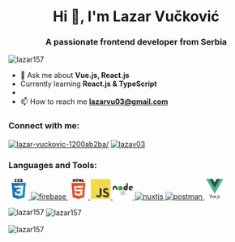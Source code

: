 <h1 align="center">Hi 👋, I'm Lazar Vučković</h1>
<h3 align="center">A passionate frontend developer from Serbia</h3>


<p align="left"> <img src="https://komarev.com/ghpvc/?username=lazar157&label=Profile%20views&color=0e75b6&style=flat" alt="lazar157" /> </p>

- 💬 Ask me about **Vue.js, React.js**
- Currently learning **React.js & TypeScript**
- 
- 📫 How to reach me **lazarvu03@gmail.com**

<h3 align="left">Connect with me:</h3>
<p align="left">
<a href="https://linkedin.com/in/lazar-vuckovic-1200ab2ba/" target="blank"><img align="center" src="https://raw.githubusercontent.com/rahuldkjain/github-profile-readme-generator/master/src/images/icons/Social/linked-in-alt.svg" alt="lazar-vuckovic-1200ab2ba/" height="30" width="40" /></a>
<a href="https://instagram.com/lazav03" target="blank"><img align="center" src="https://raw.githubusercontent.com/rahuldkjain/github-profile-readme-generator/master/src/images/icons/Social/instagram.svg" alt="lazav03" height="30" width="40" /></a>
</p>

<h3 align="left">Languages and Tools:</h3>
<p align="left"> <a href="https://www.w3schools.com/css/" target="_blank" rel="noreferrer"> <img src="https://raw.githubusercontent.com/devicons/devicon/master/icons/css3/css3-original-wordmark.svg" alt="css3" width="40" height="40"/> </a> <a href="https://firebase.google.com/" target="_blank" rel="noreferrer"> <img src="https://www.vectorlogo.zone/logos/firebase/firebase-icon.svg" alt="firebase" width="40" height="40"/> </a> <a href="https://www.w3.org/html/" target="_blank" rel="noreferrer"> <img src="https://raw.githubusercontent.com/devicons/devicon/master/icons/html5/html5-original-wordmark.svg" alt="html5" width="40" height="40"/> </a> <a href="https://developer.mozilla.org/en-US/docs/Web/JavaScript" target="_blank" rel="noreferrer"> <img src="https://raw.githubusercontent.com/devicons/devicon/master/icons/javascript/javascript-original.svg" alt="javascript" width="40" height="40"/> </a> <a href="https://nodejs.org" target="_blank" rel="noreferrer"> <img src="https://raw.githubusercontent.com/devicons/devicon/master/icons/nodejs/nodejs-original-wordmark.svg" alt="nodejs" width="40" height="40"/> </a> <a href="https://nuxtjs.org/" target="_blank" rel="noreferrer"> <img src="https://www.vectorlogo.zone/logos/nuxtjs/nuxtjs-icon.svg" alt="nuxtjs" width="40" height="40"/> </a> <a href="https://postman.com" target="_blank" rel="noreferrer"> <img src="https://www.vectorlogo.zone/logos/getpostman/getpostman-icon.svg" alt="postman" width="40" height="40"/> </a> <a href="https://vuejs.org/" target="_blank" rel="noreferrer"> <img src="https://raw.githubusercontent.com/devicons/devicon/master/icons/vuejs/vuejs-original-wordmark.svg" alt="vuejs" width="40" height="40"/> </a> </p>

<p><img align="left" src="https://github-readme-stats.vercel.app/api/top-langs?username=lazar157&show_icons=true&locale=en&layout=compact" alt="lazar157" /></p>

<p>&nbsp;<img align="center" src="https://github-readme-stats.vercel.app/api?username=lazar157&show_icons=true&locale=en" alt="lazar157" /></p>

<p><img align="center" src="https://github-readme-streak-stats.herokuapp.com/?user=lazar157&" alt="lazar157" /></p>
